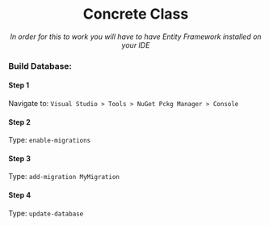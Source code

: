 <div align='center'>
 

# Concrete Class
<i>In order for this to work you will have to have Entity Framework installed on your IDE</i>

</div>

### Build Database:
#### Step 1
Navigate to: ```Visual Studio > Tools > NuGet Pckg Manager > Console```
#### Step 2
Type: ```enable-migrations```
#### Step 3
Type: ```add-migration MyMigration```
#### Step 4
Type: ```update-database```

